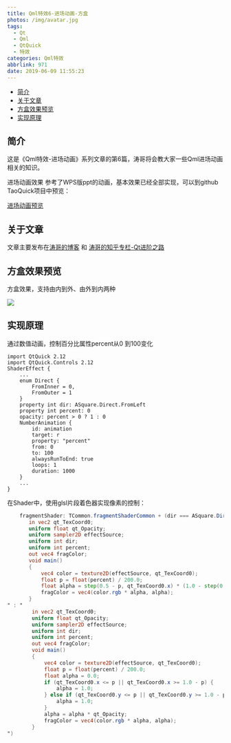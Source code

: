 ```yaml
---
title: Qml特效6-进场动画-方盒
photos: /img/avatar.jpg
tags:
  - Qt
  - Qml
  - QtQuick
  - 特效
categories: Qml特效
abbrlink: 971
date: 2019-06-09 11:55:23
---
```


- [简介](#%E7%AE%80%E4%BB%8B)
- [关于文章](#%E5%85%B3%E4%BA%8E%E6%96%87%E7%AB%A0)
- [方盒效果预览](#%E6%96%B9%E7%9B%92%E6%95%88%E6%9E%9C%E9%A2%84%E8%A7%88)
- [实现原理](#%E5%AE%9E%E7%8E%B0%E5%8E%9F%E7%90%86)

## 简介

这是《Qml特效-进场动画》系列文章的第6篇，涛哥将会教大家一些Qml进场动画相关的知识。

进场动画效果 参考了WPS版ppt的动画，基本效果已经全部实现，可以到github TaoQuick项目中预览：

[进场动画预览](https://github.com/jaredtao/TaoQuick/blob/master/Preview-animation.md)

## 关于文章

文章主要发布在[涛哥的博客](https://jaredtao.github.io) 和 [涛哥的知乎专栏-Qt进阶之路](https://zhuanlan.zhihu.com/TaoQt)

## 方盒效果预览

方盒效果，支持由内到外、由外到内两种

![](/images/Animation/6.gif)

## 实现原理

通过数值动画，控制百分比属性percent从0 到100变化

```
import QtQuick 2.12
import QtQuick.Controls 2.12
ShaderEffect {
    ...
    enum Direct {
        FromInner = 0,
        FromOuter = 1
    }
    property int dir: ASquare.Direct.FromLeft
    property int percent: 0
    opacity: percent > 0 ? 1 : 0
    NumberAnimation {
        id: animation
        target: r
        property: "percent"
        from: 0
        to: 100
        alwaysRunToEnd: true
        loops: 1
        duration: 1000
    }
    ...
}
```
在Shader中，使用glsl片段着色器实现像素的控制：

```glsl
    fragmentShader: TCommon.fragmentShaderCommon + (dir === ASquare.Direct.FromInner ? "
       in vec2 qt_TexCoord0;
       uniform float qt_Opacity;
       uniform sampler2D effectSource;
       uniform int dir;
       uniform int percent;
       out vec4 fragColor;
       void main()
       {
           vec4 color = texture2D(effectSource, qt_TexCoord0);
           float p = float(percent) / 200.0;
           float alpha = step(0.5 - p, qt_TexCoord0.x) * (1.0 - step(0.5 + p, qt_TexCoord0.x)) * step(0.5 - p, qt_TexCoord0.y) * (1.0 - step(0.5 + p, qt_TexCoord0.y)) * qt_Opacity;
           fragColor = vec4(color.rgb * alpha, alpha);
       }
" : "
        in vec2 qt_TexCoord0;
        uniform float qt_Opacity;
        uniform sampler2D effectSource;
        uniform int dir;
        uniform int percent;
        out vec4 fragColor;
        void main()
        {
            vec4 color = texture2D(effectSource, qt_TexCoord0);
            float p = float(percent) / 200.0;
            float alpha = 0.0;
            if (qt_TexCoord0.x <= p || qt_TexCoord0.x >= 1.0 - p) {
                alpha = 1.0;
            } else if (qt_TexCoord0.y <= p || qt_TexCoord0.y >= 1.0 - p) {
                alpha = 1.0;
            }
            alpha = alpha * qt_Opacity;
            fragColor = vec4(color.rgb * alpha, alpha);
        }
")
```
